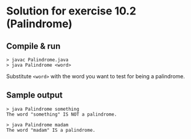 Solution for exercise 10.2 (Palindrome)
================================

Compile & run
-------------

``` shell
> javac Palindrome.java
> java Palindrome <word>
```

Substitute `<word>` with the word you want to test for being a palindrome.

Sample output
-------------

``` shell
> java Palindrome something
The word "something" IS NOT a palindrome.

> java Palindrome madam
The word "madam" IS a palindrome.
```
